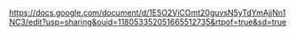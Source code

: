 https://docs.google.com/document/d/1E5O2ViCOmt20guvsN5yTdYmAjjNn1NC3/edit?usp=sharing&ouid=118053352051665512735&rtpof=true&sd=true
